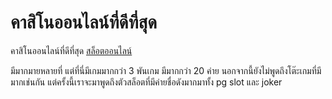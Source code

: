 # คาสิโนออนไลน์ที่ดีที่สุด
คาสิโนออนไลน์ที่ดีที่สุด
  <a href="https://octobet.co/%e0%b8%aa%e0%b8%a5%e0%b9%87%e0%b8%ad%e0%b8%95%e0%b8%ad%e0%b8%ad%e0%b8%99%e0%b9%84%e0%b8%a5%e0%b8%99%e0%b9%8c/">สล็อตออนไลน์</a><p> มีมากมายหลายที่ แต่ที่นี่มีเกมมากกว่า 3 พันเกม มีมากกว่า 20 ค่าย นอกจากนี้ยังไม่พูดถึงโต๊ะเกมที่มีมากเช่นกัน แต่ครั้งนี้เราจะมาพูดถึงตัวสล็อตที่มีค่ายชื่อดังมากมาทั้ง pg slot และ joker
